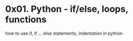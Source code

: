 # 0x01. Python - if/else, loops, functions
how to use if, if ... else statements, indentation in python
